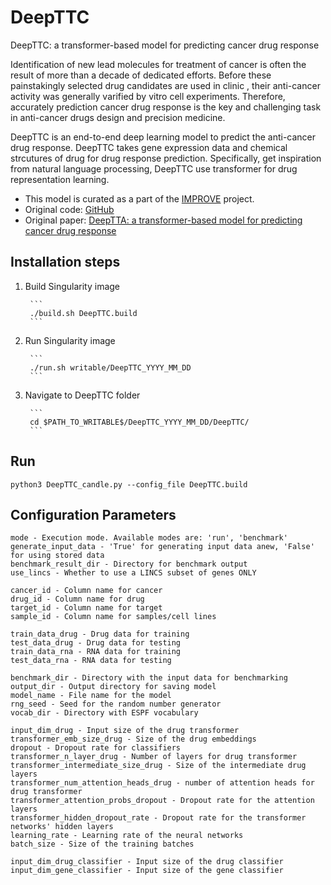 # DeepTTC
DeepTTC: a transformer-based model for predicting cancer drug response

Identification of new lead molecules for treatment  of cancer is often the result of more than a decade of dedicated efforts. Before these painstakingly selected drug candidates are used in clinic , their anti-cancer activity was generally varified by vitro cell experiments. Therefore, accurately prediction  cancer drug response is the key and challenging task in anti-cancer drugs design and precision medicine. 

DeepTTC is an end-to-end deep learning model to predict the anti-cancer drug response. DeepTTC takes gene expression data and chemical strcutures  of drug for drug response prediction. Specifically, get inspiration from natural language processing, DeepTTC use  transformer for drug representation learning. 

* This model is curated as a part of the [IMPROVE](https://github.com/JDACS4C-IMPROVE) project.
* Original code: [GitHub](https://github.com/jianglikun/DeepTTC)
* Original paper: [DeepTTA: a transformer-based model for predicting cancer drug response](https://academic.oup.com/bib/article-abstract/23/3/bbac100/6554594)

## Installation steps

1. Build Singularity image

        ```          
        ./build.sh DeepTTC.build
        ```
2. Run Singularity image

        ```
        ./run.sh writable/DeepTTC_YYYY_MM_DD
        ```
3. Navigate to DeepTTC folder

        ```
        cd $PATH_TO_WRITABLE$/DeepTTC_YYYY_MM_DD/DeepTTC/
        ```


## Run
```
python3 DeepTTC_candle.py --config_file DeepTTC.build
```

## Configuration Parameters

```
mode - Execution mode. Available modes are: 'run', 'benchmark'
generate_input_data - 'True' for generating input data anew, 'False' for using stored data
benchmark_result_dir - Directory for benchmark output
use_lincs - Whether to use a LINCS subset of genes ONLY

cancer_id - Column name for cancer
drug_id - Column name for drug
target_id - Column name for target
sample_id - Column name for samples/cell lines

train_data_drug - Drug data for training
test_data_drug - Drug data for testing
train_data_rna - RNA data for training
test_data_rna - RNA data for testing

benchmark_dir - Directory with the input data for benchmarking
output_dir - Output directory for saving model
model_name - File name for the model
rng_seed - Seed for the random number generator
vocab_dir - Directory with ESPF vocabulary

input_dim_drug - Input size of the drug transformer
transformer_emb_size_drug - Size of the drug embeddings
dropout - Dropout rate for classifiers
transformer_n_layer_drug - Number of layers for drug transformer
transformer_intermediate_size_drug - Size of the intermediate drug layers
transformer_num_attention_heads_drug - number of attention heads for drug transformer
transformer_attention_probs_dropout - Dropout rate for the attention layers
transformer_hidden_dropout_rate - Dropout rate for the transformer networks' hidden layers
learning_rate - Learning rate of the neural networks
batch_size - Size of the training batches

input_dim_drug_classifier - Input size of the drug classifier
input_dim_gene_classifier - Input size of the gene classifier
```
